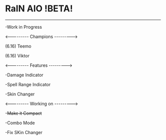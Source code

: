 # RaIN AIO !BETA!
___
-Work in Progress

<---------
Champions
--------->

(6.16) Teemo

(6.16) Viktor

<---------
Features
--------->

-Damage Indicator

-Spell Range Indicator

-Skin Changer

<---------
Working on
--------->

-~~Make it Compact~~

-Combo Mode

-Fix SKin Changer

